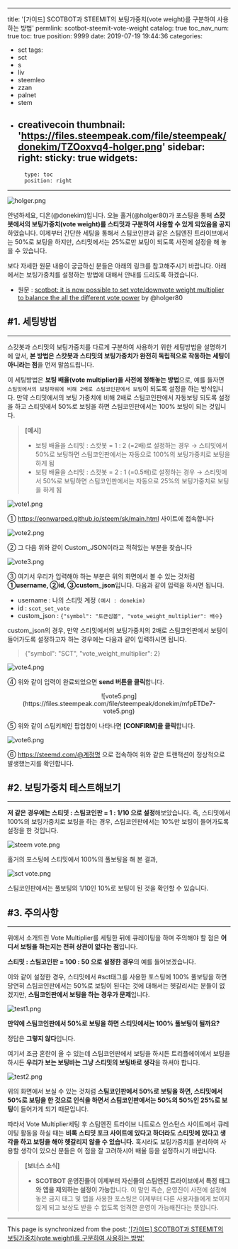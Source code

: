 
---
title: '[가이드] SCOTBOT과 STEEMIT의 보팅가중치(vote weight)를 구분하여 사용하는 방법'
permlink: scotbot-steemit-vote-weight
catalog: true
toc_nav_num: true
toc: true
position: 9999
date: 2019-07-19 19:44:36
categories:
- sct
tags:
- sct
- s
- liv
- steemleo
- zzan
- palnet
- stem
- creativecoin
thumbnail: 'https://files.steempeak.com/file/steempeak/donekim/TZOoxvq4-holger.png'
sidebar:
    right:
        sticky: true
widgets:
    -
        type: toc
        position: right
---


![holger.png](https://files.steempeak.com/file/steempeak/donekim/TZOoxvq4-holger.png)

안녕하세요, 디온(@donekim)입니다. 오늘 홀거(@holger80)가 포스팅을 통해 **스캇봇에서의 보팅가중치(vote weight)를 스티밋과 구분하여 사용할 수 있게 되었음을 공지**하였습니다. 이제부터 간단한 세팅을 통해서 스팀코인판과 같은 스팀엔진 트라이브에서는 50%로 보팅을 하지만, 스티밋에서는 25%로만 보팅이 되도록 사전에 설정을 해 놓을 수 있습니다. 

보다 자세한 원문 내용이 궁금하신 분들은 아래의 링크를 참고해주시기 바랍니다. 아래에서는 보팅가중치를 설정하는 방법에 대해서 안내를 드리도록 하겠습니다.

- 원문 : [scotbot: it is now possible to set vote/downvote weight multiplier to balance the all the different vote power](https://www.steemcoinpan.com/scot/@holger80/scotbot-it-is-now-possible-to-set-vote-downvote-weight-multiplier-to-balance-the-all-the-different-vote-power) by @holger80

## #1. 세팅방법
---

스캇봇과 스티밋의 보팅가중치를 다르게 구분하여 사용하기 위한 세팅방법을 설명하기에 앞서, **본 방법은 스캇봇과 스티밋의 보팅가중치가 완전히 독립적으로 작동하는 세팅이 아니라는 점**을 먼저 말씀드립니다. 

이 세팅방법은 **보팅 배율(vote multiplier)을 사전에 정해놓는 방법**으로, 예를 들자면 `스팀잇에서의 보팅파워에 비해 2배로 스팀코인판에서 보팅`이 되도록 설정을 하는 방식입니다. 만약 스티밋에서의 보팅 가중치에 비해 2배로 스팀코인판에서 자동보팅 되도록 설정을 하고 스티밋에서 50%로 보팅을 하면 스팀코인판에서는 100% 보팅이 되는 것입니다.

> **[예시]**
> - 보팅 배율을 스티밋 : 스캇봇 = 1 : 2 (=2배)로 설정하는 경우 → 스티밋에서 50%로 보팅하면 스팀코인판에서는 자동으로 100%의 보팅가중치로 보팅을 하게 됨
> - 보팅 배율을 스티밋 : 스캇봇 = 2 : 1 (=0.5배)로 설정하는 경우 → 스티밋에서 50%로 보팅하면 스팀코인판에서는 자동으로 25%의 보팅가중치로 보팅을 하게 됨

![vote1.png](https://files.steempeak.com/file/steempeak/donekim/tAYghdXL-vote1.png)

① https://eonwarped.github.io/steem/sk/main.html 사이트에 접속합니다

![vote2.png](https://files.steempeak.com/file/steempeak/donekim/s964QWzN-vote2.png)

② 그 다음 위와 같이 Custom_JSON이라고 적혀있는 부분을 찾습니다

![vote3.png](https://files.steempeak.com/file/steempeak/donekim/rC5KdPau-vote3.png)

③ 여기서 우리가 입력해야 하는 부분은 위의 화면에서 볼 수 있는 것처럼 **①username, ②id, ③custom_json**입니다. 다음과 같이 입력을 하시면 됩니다.

- username : 나의 스티밋 계정 `(예시 : donekim)`
- id : `scot_set_vote`
- custom_json : `{"symbol": "토큰심볼", "vote_weight_multiplier": 배수}`

custom_json의 경우, 만약 스티밋에서의 보팅가중치의 2배로 스팀코인판에서 보팅이 들어가도록 설정하고자 하는 경우에는 다음과 같이 입력하시면 됩니다.

> {"symbol": "SCT", "vote_weight_multiplier": 2}

![vote4.png](https://files.steempeak.com/file/steempeak/donekim/TmnW5vRL-vote4.png)

④ 위와 같이 입력이 완료되었으면 **send 버튼을 클릭**합니다.

<center>![vote5.png](https://files.steempeak.com/file/steempeak/donekim/mfpETDe7-vote5.png)</center>

⑤ 위와 같이 스팀키체인 팝업창이 나타나면 **[CONFIRM]을 클릭**합니다.

![vote6.png](https://files.steempeak.com/file/steempeak/donekim/TC3apZhR-vote6.png)

⑥ https://steemd.com/@계정명 으로 접속하여 위와 같은 트랜잭션이 정상적으로 발생했는지를 확인합니다. 


## #2. 보팅가중치 테스트해보기
---

**저 같은 경우에는 스티밋 : 스팀코인판 = 1 : 1/10 으로 설정**해보았습니다. 즉, 스티밋에서 100%의 보팅가중치로 보팅을 하는 경우, 스팀코인판에서는 10%만 보팅이 들어가도록 설정을 한 것입니다.

![steem vote.png](https://files.steempeak.com/file/steempeak/donekim/eI2IPgEY-steem20vote.png)

홀거의 포스팅에 스티밋에서 100%의 풀보팅을 해 본 결과,

![sct vote.png](https://files.steempeak.com/file/steempeak/donekim/16t9XYcH-sct20vote.png)

스팀코인판에서는 풀보팅의 1/10인 10%로 보팅이 된 것을 확인할 수 있습니다.

## #3. 주의사항
---

위에서 소개드린 Vote Multiplier를 세팅한 뒤에 큐레이팅을 하며 주의해야 할 점은 **어디서 보팅을 하는지는 전혀 상관이 없다는 점**입니다. 

**스티밋 : 스팀코인판 = 100 : 50 으로 설정한 경우**의 예를 들어보겠습니다.

이와 같이 설정한 경우, 스티밋에서 #sct태그를 사용한 포스팅에 100% 풀보팅을 하면 당연히 스팀코인판에서는 50%로 보팅이 된다는 것에 대해서는 헷갈리시는 분들이 없겠지만, **스팀코인판에서 보팅을 하는 경우가 문제**입니다. 

![test1.png](https://files.steempeak.com/file/steempeak/donekim/B8un40qn-test1.png)

**만약에 스팀코인판에서 50%로 보팅을 하면 스티밋에서는 100% 풀보팅이 될까요?**

정답은 **그렇지 않다**입니다.

여기서 조금 혼란이 올 수 있는데 스팀코인판에서 보팅을 하시든 트리플에이에서 보팅을 하시든 **우리가 보는 보팅바는 그냥 스티밋의 보팅바로 생각**을 하셔야 합니다. 

![test2.png](https://files.steempeak.com/file/steempeak/donekim/F30I2ByE-test2.png)

위의 화면에서 보실 수 있는 것처럼 **스팀코인판에서 50%로 보팅을 하면, 스티밋에서 50%로 보팅을 한 것으로 인식을 하면서 스팀코인판에서는 50%의 50%인 25%로 보팅**이 들어가게 되기 때문입니다. 

따라서 Vote Multiplier세팅 후 스팀엔진 트라이브 니트로스 인스턴스 사이트에서 큐레이팅 활동을 하실 때는 **비록 스티밋 포크 사이트에 있다고 하더라도 스티밋에 있다고 생각을 하고 보팅을 해야 헷갈리지 않을 수 있습니다.** 혹시라도 보팅가중치를 분리하여 사용할 생각이 있으신 분들은 이 점을 잘 고려하시어 배율 등을 설정하시기 바랍니다. 


> **[보너스 소식]**
> - **SCOTBOT 운영진들이 이제부터 자신들의 스팀엔진 트라이브에서 특정 태그와 앱을 제외하는 설정이 가능**합니다. 이 말인 즉슨, 운영진이 사전에 설정해놓은 금지 태그 및 앱을 사용한 포스팅은 이제부터 다른 사용자들에게 보이지 않게 되고 보상도 받을 수 없도록 엄격한 운영이 가능해진다는 뜻입니다.

- - -

This page is synchronized from the post: ['[가이드] SCOTBOT과 STEEMIT의 보팅가중치(vote weight)를 구분하여 사용하는 방법'](https://steemit.com/@donekim/scotbot-steemit-vote-weight)
